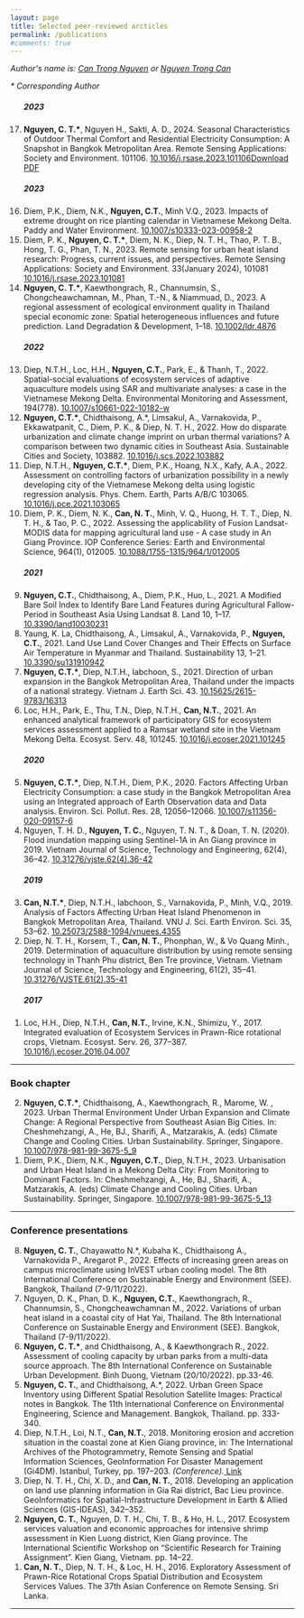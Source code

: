 ```yaml
---
layout: page
title: Selected peer-reviewed arcticles
permalink: /publications
#comments: true
---
```


<i>  Author's name is: <u>Can Trong Nguyen</u> or <u>Nguyen Trong Can </u> </i>

<i> * Corresponding Author </i>

<ol reversed>

<h5> 2023 </h5>
<li><b>Nguyen, C. T.*</b>, Nguyen H., Sakti, A. D., 2024. Seasonal Characteristics of Outdoor Thermal Comfort and Residential Electricity Consumption: A Snapshot in Bangkok Metropolitan Area. Remote Sensing Applications: Society and Environment. 101106. <a href="https://doi.org/10.1016/j.rsase.2023.101106">10.1016/j.rsase.2023.101106</a><a href="https://canng.github.io/assets/Article_archive/RSASE_101106.pdf">Download PDF</a></li> 


<h5> 2023 </h5>
<li>Diem, P.K., Diem, N.K., <b>Nguyen, C.T.</b>, Minh  V.Q., 2023. Impacts of extreme drought on rice planting calendar in Vietnamese Mekong Delta. Paddy and Water Environment. <a href="https://doi.org/10.1007/s10333-023-00958-2">10.1007/s10333-023-00958-2</a></li>

<li> Diem, P. K., <b>Nguyen, C. T.*</b>, Diem, N. K., Diep, N. T. H., Thao, P. T. B., Hong, T. G., Phan, T. N., 2023. Remote sensing for urban heat island research: Progress, current issues, and perspectives. Remote Sensing Applications: Society and Environment. 33(January 2024), 101081 <a href="https://doi.org/10.1016/j.rsase.2023.101081">10.1016/j.rsase.2023.101081</a> </li>

<li><b>Nguyen, C. T.*</b>, Kaewthongrach, R., Channumsin, S., Chongcheawchamnan, M., Phan, T.-N., & Niammuad, D., 2023. A regional assessment of ecological environment quality in Thailand special economic zone: Spatial heterogeneous influences and future prediction. Land Degradation & Development, 1–18. <a href="https://doi.org/10.1002/ldr.4876"> 10.1002/ldr.4876</a></li>  


<h5> 2022 </h5> 
<li>Diep, N.T.H., Loc, H.H., <b>Nguyen, C.T.</b>, Park, E., & Thanh, T., 2022. Spatial-social evaluations of ecosystem services of adaptive aquaculture models using SAR and multivariate analyses: a case in the Vietnamese Mekong Delta. Environmental Monitoring and Assessment, 194(778). <a href="https://link.springer.com/article/10.1007/s10661-022-10182-w"> 10.1007/s10661-022-10182-w</a></li> 

<li> <b>Nguyen, C.T.*</b>, Chidthaisong, A.*, Limsakul, A., Varnakovida, P., Ekkawatpanit, C., Diem, P. K., & Diep, N. T. H., 2022. How do disparate urbanization and climate change imprint on urban thermal variations? A comparison between two dynamic cities in Southeast Asia. Sustainable Cities and Society, 103882. <a href="https://doi.org/10.1016/j.scs.2022.103882"> 10.1016/j.scs.2022.103882</a></li> 

<li> Diep, N.T.H., <b>Nguyen, C.T.*</b>, Diem, P.K., Hoang, N.X., Kafy, A.A., 2022. Assessment on controlling factors of urbanization possibility in a newly developing city of the Vietnamese Mekong delta using logistic regression analysis. Phys. Chem. Earth, Parts A/B/C 103065. <a href="https://doi.org/10.1016/j.pce.2021.103065"> 10.1016/j.pce.2021.103065</a></li> 

<li> Diem, P. K., Diem, N. K., <b>Can, N. T.</b>, Minh, V. Q., Huong, H. T. T., Diep, N. T. H., & Tao, P. C., 2022. Assessing the applicability of Fusion Landsat-MODIS data for mapping agricultural land use - A case study in An Giang Province. IOP Conference Series: Earth and Environmental Science, 964(1), 012005. <a href="https://doi.org/10.1088/1755-1315/964/1/012005"> 10.1088/1755-1315/964/1/012005</a></li> 


<h5>  2021 </h5> 
<li> <b>Nguyen, C.T.</b>, Chidthaisong, A., Diem, P.K., Huo, L., 2021. A Modified Bare Soil Index to Identify Bare Land Features during Agricultural Fallow-Period in Southeast Asia Using Landsat 8. Land 10, 1–17. <a href="https://doi.org/10.3390/land10030231"> 10.3390/land10030231</a></li> 

<li> Yaung, K. La, Chidthaisong, A., Limsakul, A., Varnakovida, P., <b>Nguyen, C.T.</b>, 2021. Land Use Land Cover Changes and Their Effects on Surface Air Temperature in Myanmar and Thailand. Sustainability 13, 1–21.<a href="https://doi.org/10.3390/su131910942"> 10.3390/su131910942</a>  </li> 

<li> <b>Nguyen, C.T.*</b>, Diep, N.T.H., Iabchoon, S., 2021. Direction of urban expansion in the Bangkok Metropolitan Area, Thailand under the impacts of a national strategy. Vietnam J. Earth Sci. 43. <a href="https://doi.org/10.15625/2615-9783/16313"> 10.15625/2615-9783/16313</a></li> 

<li> Loc, H.H., Park, E., Thu, T.N., Diep, N.T.H., <b>Can, N.T.</b>, 2021. An enhanced analytical framework of participatory GIS for ecosystem services assessment applied to a Ramsar wetland site in the Vietnam Mekong Delta. Ecosyst. Serv. 48, 101245. <a href="https://doi.org/10.1016/j.ecoser.2021.101245"> 10.1016/j.ecoser.2021.101245</a></li> 


<h5> 2020 </h5> 
<li><b>Nguyen, C.T.*</b>, Diep, N.T.H., Diem, P.K., 2020. Factors Affecting Urban Electricity Consumption: a case study in the Bangkok Metropolitan Area using an Integrated approach of Earth Observation data and Data analysis. Environ. Sci. Pollut. Res. 28, 12056–12066. <a href="https://doi.org/10.1007/s11356-020-09157-6"> 10.1007/s11356-020-09157-6</a></li> 

<li> Nguyen, T. H. D., <b>Nguyen, T. C.</b>, Nguyen, T. N. T., & Doan, T. N. (2020). Flood inundation mapping using Sentinel-1A in An Giang province in 2019. Vietnam Journal of Science, Technology and Engineering, 62(4), 36–42. <a href="https://doi.org/10.31276/vjste.62(4).36-42"> 10.31276/vjste.62(4).36-42</a></li> 


<h5>  2019 </h5> 
<li><b>Can, N.T.*</b>, Diep, N.T.H., Iabchoon, S., Varnakovida, P., Minh, V.Q., 2019. Analysis of Factors Affecting Urban Heat Island Phenomenon in Bangkok Metropolitan Area, Thailand. VNU J. Sci. Earth Environ. Sci. 35, 53–62. <a href="https://doi.org/10.25073/2588-1094/vnuees.4355"> 10.25073/2588-1094/vnuees.4355</a></li> 

<li> Diep, N. T. H., Korsem, T., <b>Can, N. T.</b>, Phonphan, W., & Vo Quang Minh., 2019. Determination of aquaculture distribution by using remote sensing technology in Thanh Phu district, Ben Tre province, Vietnam. Vietnam Journal of Science, Technology and Engineering, 61(2), 35–41. <a href="https://doi.org/10.31276/VJSTE.61(2).35-41"> 10.31276/VJSTE.61(2).35-41</a></li> 


<h5> 2017 </h5> 
<li> Loc, H.H., Diep, N.T.H., <b>Can, N.T.</b>, Irvine, K.N., Shimizu, Y., 2017. Integrated evaluation of Ecosystem Services in Prawn-Rice rotational crops, Vietnam. Ecosyst. Serv. 26, 377–387. <a href="https://doi.org/10.1016/j.ecoser.2016.04.007"> 10.1016/j.ecoser.2016.04.007</a> </li> 

</ol>
<hr>
  
<h3>Book chapter</h3>

<ol reversed>

<li><b>Nguyen, C.T.*</b>, Chidthaisong, A., Kaewthongrach, R., Marome, W. , 2023. Urban Thermal Environment Under Urban Expansion and Climate Change: A Regional Perspective from Southeast Asian Big Cities. In: Cheshmehzangi, A., He, BJ., Sharifi, A., Matzarakis, A. (eds) Climate Change and Cooling Cities. Urban Sustainability. Springer, Singapore. <a href="https://doi.org/10.1007/978-981-99-3675-5_9">10.1007/978-981-99-3675-5_9</a></li> 

<li>Diem, P.K., Diem, N.K., <b>Nguyen, C.T.</b>, Diep, N.T.H., 2023. Urbanisation and Urban Heat Island in a Mekong Delta City: From Monitoring to Dominant Factors. In: Cheshmehzangi, A., He, BJ., Sharifi, A., Matzarakis, A. (eds) Climate Change and Cooling Cities. Urban Sustainability. Springer, Singapore. <a href="https://doi.org/10.1007/978-981-99-3675-5_13">10.1007/978-981-99-3675-5_13</a></li> 

</ol>
<hr>


<h3>Conference presentations</h3>

<ol reversed>

<li><b>Nguyen, C. T.</b>, Chayawatto N.*, Kubaha K., Chidthaisong A., Varnakovida P., Aregarot P., 2022. Effects of increasing green areas on campus microclimate using InVEST urban cooling model. The 8th International Conference on Sustainable Energy and Environment (SEE). Bangkok, Thailand (7-9/11/2022).</li> 

<li>Nguyen, D. K., Phan, D. K., <b>Nguyen, C.T.</b>, Kaewthongrach, R., Channumsin, S., Chongcheawchamnan M., 2022. Variations of urban heat island in a coastal city of Hat Yai, Thailand. The 8th International Conference on Sustainable Energy and Environment (SEE). Bangkok, Thailand (7-9/11/2022).</li> 

<li> <b>Nguyen, C. T.*</b>, and Chidthaisong, A., & Kaewthongrach R., 2022. Assessment of cooling capacity by urban parks from a multi-data source approach. The 8th International Conference on Sustainable Urban Development. Binh Duong, Vietnam (20/10/2022). pp.33-46.</li> 

<li> <b>Nguyen, C. T.</b>, and Chidthaisong, A.*, 2022. Urban Green Space Inventory using Different Spatial Resolution Satellite Images: Practical notes in Bangkok. The 11th International Conference on Environmental Engineering, Science and Management. Bangkok, Thailand. pp. 333-340.</li> 

<li> Diep, N.T.H., Loi, N.T., <b>Can, N.T.</b>, 2018. Monitoring erosion and accretion situation in the coastal zone at Kien Giang province, in: The International Archives of the Photogrammetry, Remote Sensing and Spatial Information Sciences, GeoInformation For Disaster Management (Gi4DM). Istanbul, Turkey, pp. 197–203. <i>(Conference).</i><a href="https://www.int-arch-photogramm-remote-sens-spatial-inf-sci.net/XLII-3-W4/197/2018/"> Link</a></li> 

<li>Diep, N. T. H., Chi, X. D., and <b>Can, N. T.</b>, 2018. Developing an application on land use planning information in Gia Rai district, Bac Lieu province. GeoInformatics for Spatial-Infrastructure Development in Earth & Allied Sciences (GIS-IDEAS), 342–352.</li>

<li><b>Nguyen, C. T.</b>, Nguyen, D. T. H., Chi, T. B., & Ho, H. L., 2017. Ecosystem services valuation and economic approaches for intensive shrimp assessment in Kien Luong district, Kien Giang province. The International Scientific Workshop on “Scientific Research for Training Assignment”. Kien Giang, Vietnam. pp. 14–22.</li>

<li><b>Can, N. T.</b>, Diep, N. T. H., & Loc, H. H., 2016. Exploratory Assessment of Prawn-Rice Rotational Crops Spatial Distribution and Ecosystem Services Values. The 37th Asian Conference on Remote Sensing. Sri Lanka. </li>

</ol>
<hr>
